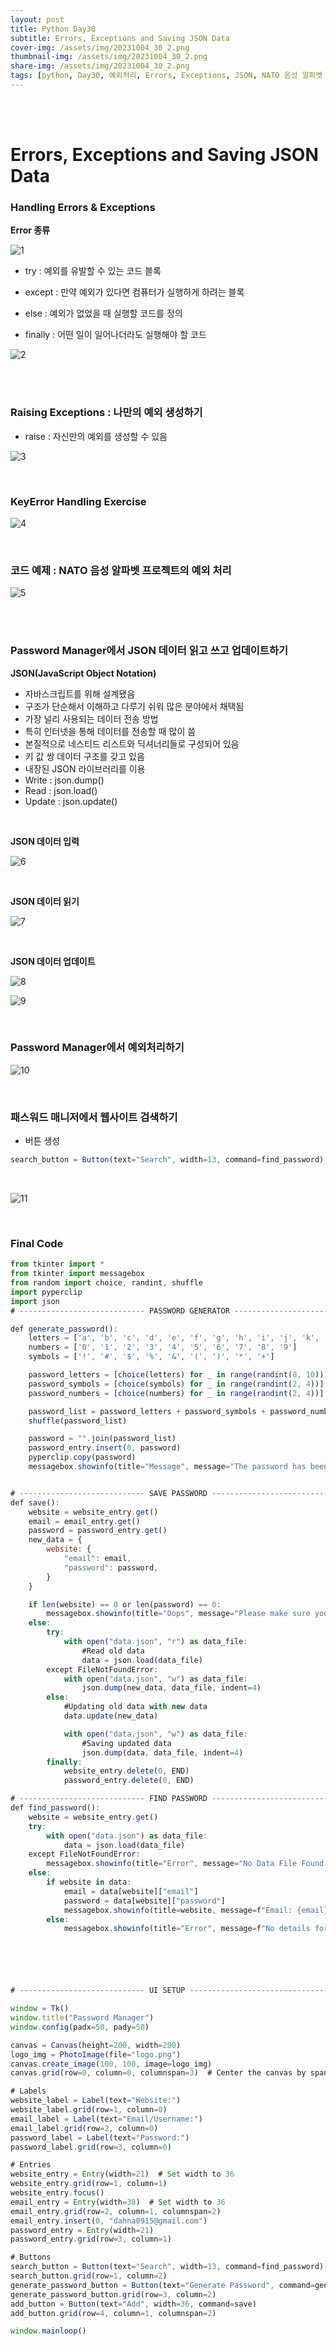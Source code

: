 ```yaml
---
layout: post
title: Python Day30
subtitle: Errors, Exceptions and Saving JSON Data
cover-img: /assets/img/20231004_30_2.png
thumbnail-img: /assets/img/20231004_30_2.png
share-img: /assets/img/20231004_30_2.png
tags: [python, Day30, 예외처리, Errors, Exceptions, JSON, NATO 음성 알파벳 프로젝트의 예외 처리, Password Manager JSON 예외처리 적용]
---
```


<br><br>
    
# Errors, Exceptions and Saving JSON Data  
  
### Handling Errors & Exceptions  
  
**Error 종류**  
  
![1](/assets/img/20231004_30_1.png)  
  
- try : 예외를 유발할 수 있는 코드 블록  
  
- except : 만약 예외가 있다면 컴퓨터가 실행하게 하려는 블록  
  
- else : 예외가 없었을 때 실행할 코드를 정의  
  
- finally : 어떤 일이 일어나더라도 실행해야 할 코드   
  
![2](/assets/img/20231004_30_2.png)  

<br><br>  
### Raising Exceptions : 나만의 예외 생성하기  
  
- raise : 자신만의 예외를 생성할 수 있음
   
![3](/assets/img/20231004_30_3.png)  

<br>
  
### KeyError Handling Exercise  
  
![4](/assets/img/20231004_30_4.png)  

<br> 
  
### 코드 예제 : NATO 음성 알파벳 프로젝트의 예외 처리  
  
![5](/assets/img/20231004_30_5.png)  
  
<br><br>
  
### Password Manager에서 JSON 데이터 읽고 쓰고 업데이트하기  
  
**JSON(JavaScript Object Notation)**  
  
- 자바스크립트를 위해 설계됐음
- 구조가 단순해서 이해하고 다루기 쉬워 많은 분야에서 채택됨
- 가장 널리 사용되는 데이터 전송 방법
- 특히 인터넷을 통해 데이터를 전송할 때 많이 씀
- 본질적으로 네스티드 리스트와 딕셔너리들로 구성되어 있음
- 키 값 쌍 데이터 구조를 갖고 있음
- 내장된 JSON 라이브러리를 이용
- Write : json.dump()
- Read : json.load()
- Update : json.update()

<br>
  
**JSON 데이터 입력**  
  
![6](/assets/img/20231004_30_6.png)  

<br>
  
**JSON 데이터 읽기**  
  
![7](/assets/img/20231004_30_7.png)  
  
<br>
  
**JSON 데이터 업데이트**  
  
![8](/assets/img/20231004_30_8.png)  
  
![9](/assets/img/20231004_30_9.png)  
  
<br>
  
### Password Manager에서 예외처리하기  
  
![10](/assets/img/20231004_30_10.png)  
  
<br>  
  
### 패스워드 매니저에서 웹사이트 검색하기  
  
- 버튼 생성
  
```javascript
search_button = Button(text="Search", width=13, command=find_password)
```
  
<br>
   
![11](/assets/img/20231004_30_11.png)  
  
<br>
  
### Final Code
```javascript
from tkinter import *
from tkinter import messagebox
from random import choice, randint, shuffle
import pyperclip
import json
# ---------------------------- PASSWORD GENERATOR ------------------------------- #

def generate_password():
    letters = ['a', 'b', 'c', 'd', 'e', 'f', 'g', 'h', 'i', 'j', 'k', 'l', 'm', 'n', 'o', 'p', 'q', 'r', 's', 't', 'u', 'v', 'w', 'x', 'y', 'z', 'A', 'B', 'C', 'D', 'E', 'F', 'G', 'H', 'I', 'J', 'K', 'L', 'M', 'N', 'O', 'P', 'Q', 'R', 'S', 'T', 'U', 'V', 'W', 'X', 'Y', 'Z']
    numbers = ['0', '1', '2', '3', '4', '5', '6', '7', '8', '9']
    symbols = ['!', '#', '$', '%', '&', '(', ')', '*', '+']

    password_letters = [choice(letters) for _ in range(randint(8, 10))]
    password_symbols = [choice(symbols) for _ in range(randint(2, 4))]
    password_numbers = [choice(numbers) for _ in range(randint(2, 4))]

    password_list = password_letters + password_symbols + password_numbers
    shuffle(password_list)

    password = "".join(password_list)
    password_entry.insert(0, password)
    pyperclip.copy(password)
    messagebox.showinfo(title="Message", message="The password has been created and copied.")


# ---------------------------- SAVE PASSWORD ------------------------------- #
def save():
    website = website_entry.get()
    email = email_entry.get()
    password = password_entry.get()
    new_data = {
        website: {
            "email": email,
            "password": password,
        }
    }

    if len(website) == 0 or len(password) == 0:
        messagebox.showinfo(title="Oops", message="Please make sure you haven't left any fields empty.")
    else:
        try:
            with open("data.json", "r") as data_file:
                #Read old data
                data = json.load(data_file)
        except FileNotFoundError:
            with open("data.json", "w") as data_file:
                json.dump(new_data, data_file, indent=4)
        else:
            #Updating old data with new data
            data.update(new_data)

            with open("data.json", "w") as data_file:
                #Saving updated data
                json.dump(data, data_file, indent=4)
        finally:
            website_entry.delete(0, END)
            password_entry.delete(0, END)

# ---------------------------- FIND PASSWORD ------------------------------- #
def find_password():
    website = website_entry.get()
    try:
        with open("data.json") as data_file:
            data = json.load(data_file)
    except FileNotFoundError:
        messagebox.showinfo(title="Error", message="No Data File Found.")
    else:
        if website in data:
            email = data[website]["email"]
            password = data[website]["password"]
            messagebox.showinfo(title=website, message=f"Email: {email}\nPassword: {password}")
        else:
            messagebox.showinfo(title="Error", message=f"No details for {website} exists.")






# ---------------------------- UI SETUP ------------------------------- #

window = Tk()
window.title("Password Manager")
window.config(padx=50, pady=50)

canvas = Canvas(height=200, width=200)
logo_img = PhotoImage(file="logo.png")
canvas.create_image(100, 100, image=logo_img)
canvas.grid(row=0, column=0, columnspan=3)  # Center the canvas by spanning 2 columns

# Labels
website_label = Label(text="Website:")
website_label.grid(row=1, column=0)
email_label = Label(text="Email/Username:")
email_label.grid(row=2, column=0)
password_label = Label(text="Password:")
password_label.grid(row=3, column=0)

# Entries
website_entry = Entry(width=21)  # Set width to 36
website_entry.grid(row=1, column=1)
website_entry.focus()
email_entry = Entry(width=38)  # Set width to 36
email_entry.grid(row=2, column=1, columnspan=2)
email_entry.insert(0, "dahna0915@gmail.com")
password_entry = Entry(width=21)
password_entry.grid(row=3, column=1)

# Buttons
search_button = Button(text="Search", width=13, command=find_password)
search_button.grid(row=1, column=2)
generate_password_button = Button(text="Generate Password", command=generate_password)
generate_password_button.grid(row=3, column=2)
add_button = Button(text="Add", width=36, command=save)
add_button.grid(row=4, column=1, columnspan=2)

window.mainloop()
```
